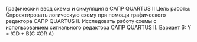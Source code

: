 Графический ввод схемы и симуляция в САПР QUARTUS II
Цель работы:
Спроектировать логическую схему при помощи графического редактора 
САПР QUARTUS II. Исследовать работу схемы с использованием сигнального 
редактора САПР QUARTUS II.
Вариант 6:
Y = !CD + B(C XOR A)

